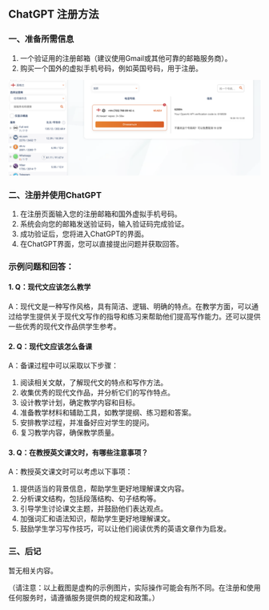 ## ChatGPT 注册方法

### 一、准备所需信息

1. 一个验证用的注册邮箱（建议使用Gmail或其他可靠的邮箱服务商）。
2. 购买一个国外的虚拟手机号码，例如英国号码，用于注册。

![Virtual Phone Number](./images/image-login.png)

### 二、注册并使用ChatGPT

1. 在注册页面输入您的注册邮箱和国外虚拟手机号码。
2. 系统会向您的邮箱发送验证码，输入验证码完成验证。
3. 成功验证后，您将进入ChatGPT的界面。
4. 在ChatGPT界面，您可以直接提出问题并获取回答。

### 示例问题和回答：

#### 1. Q：现代文应该怎么教学

A：现代文是一种写作风格，具有简洁、逻辑、明确的特点。在教学方面，可以通过给学生提供关于现代文写作的指导和练习来帮助他们提高写作能力。还可以提供一些优秀的现代文作品供学生参考。

#### 2. Q：现代文应该怎么备课

A：备课过程中可以采取以下步骤：

1. 阅读相关文献，了解现代文的特点和写作方法。
2. 收集优秀的现代文作品，并分析它们的写作特点。
3. 设计教学计划，确定教学内容和目标。
4. 准备教学材料和辅助工具，如教学提纲、练习题和答案。
5. 安排教学过程，并准备好应对学生的提问。
6. 复习教学内容，确保教学质量。

#### 3. Q：在教授英文课文时，有哪些注意事项？

A：教授英文课文时可以考虑以下事项：

1. 提供适当的背景信息，帮助学生更好地理解课文内容。
2. 分析课文结构，包括段落结构、句子结构等。
3. 引导学生讨论课文主题，并鼓励他们表达观点。
4. 加强词汇和语法知识，帮助学生更好地理解课文。
5. 鼓励学生学习写作技巧，可以让他们阅读优秀的英语文章作为启发。

### 三、后记

暂无相关内容。

（请注意：以上截图是虚构的示例图片，实际操作可能会有所不同。在注册和使用任何服务时，请遵循服务提供商的规定和政策。）